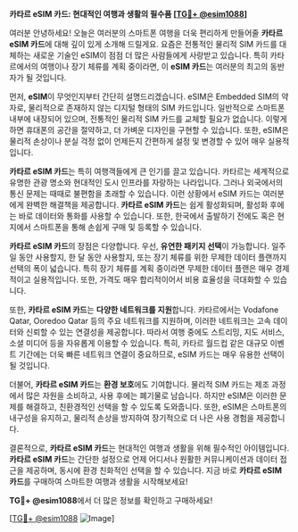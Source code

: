 **카타르 eSIM 카드: 현대적인 여행과 생활의 필수품 [[TG💪+ @esim1088](https://t.me/s/esim1088)]**

여러분 안녕하세요! 오늘은 여러분의 스마트폰 여행을 더욱 편리하게 만들어줄 **카타르 eSIM 카드**에 대해 깊이 있게 소개해 드릴게요. 요즘은 전통적인 물리적 SIM 카드를 대체하는 새로운 기술인 eSIM이 점점 더 많은 사람들에게 사랑받고 있습니다. 특히 카타르에서의 여행이나 장기 체류를 계획 중이라면, 이 **eSIM 카드**는 여러분의 최고의 동반자가 될 것입니다.

먼저, **eSIM**이 무엇인지부터 간단히 설명드리겠습니다. eSIM은 Embedded SIM의 약자로, 물리적으로 존재하지 않는 디지털 형태의 SIM 카드입니다. 일반적으로 스마트폰 내부에 내장되어 있으며, 전통적인 물리적 SIM 카드를 교체할 필요가 없습니다. 이렇게 하면 휴대폰의 공간을 절약하고, 더 가벼운 디자인을 구현할 수 있습니다. 또한, eSIM은 물리적 손상이나 분실 걱정 없이 언제든지 간편하게 설정 및 변경할 수 있어 매우 실용적입니다.

**카타르 eSIM 카드**는 특히 여행객들에게 큰 인기를 끌고 있습니다. 카타르는 세계적으로 유명한 관광 명소와 현대적인 도시 인프라를 자랑하는 나라입니다. 그러나 외국에서의 통신 문제는 때때로 불편함을 초래할 수 있습니다. 이런 상황에서 eSIM 카드는 여러분에게 완벽한 해결책을 제공합니다. **카타르 eSIM 카드**는 쉽게 활성화되며, 활성화 후에는 바로 데이터와 통화를 사용할 수 있습니다. 또한, 한국에서 출발하기 전에도 혹은 현지에서 스마트폰을 통해 손쉽게 구매 및 등록할 수 있습니다.

**카타르 eSIM 카드**의 장점은 다양합니다. 우선, **유연한 패키지 선택**이 가능합니다. 일주일 동안 사용할지, 한 달 동안 사용할지, 또는 장기 체류를 위한 무제한 데이터 플랜까지 선택의 폭이 넓습니다. 특히 장기 체류를 계획 중이라면 무제한 데이터 플랜은 매우 경제적이고 실용적입니다. 또한, 가격도 매우 합리적이어서 비용 효율성을 극대화할 수 있습니다.

또한, **카타르 eSIM 카드**는 **다양한 네트워크를 지원**합니다. 카타르에서는 Vodafone Qatar, Ooredoo Qatar 등의 주요 네트워크를 지원하며, 이러한 네트워크는 고속 데이터와 신뢰할 수 있는 연결성을 제공합니다. 따라서 여행 중에도 스트리밍, 지도 서비스, 소셜 미디어 등을 자유롭게 이용할 수 있습니다. 특히, 카타르 월드컵 같은 대규모 이벤트 기간에는 더욱 빠른 네트워크 연결이 중요하므로, eSIM 카드는 매우 유용한 선택이 될 것입니다.

더불어, **카타르 eSIM 카드**는 **환경 보호**에도 기여합니다. 물리적 SIM 카드는 제조 과정에서 많은 자원을 소비하고, 사용 후에는 폐기물로 남습니다. 하지만 eSIM은 이러한 문제를 해결하고, 친환경적인 선택을 할 수 있도록 도와줍니다. 또한, eSIM은 스마트폰의 내구성을 유지하고, 물리적 손상을 방지하여 장기적으로 더 나은 사용 경험을 제공합니다.

결론적으로, **카타르 eSIM 카드**는 현대적인 여행과 생활을 위해 필수적인 아이템입니다. **카타르 eSIM 카드**는 간단한 설정으로 언제 어디서나 원활한 커뮤니케이션과 데이터 접근을 제공하며, 동시에 환경 친화적인 선택을 할 수 있습니다. 지금 바로 **카타르 eSIM 카드**를 구매하여 스마트한 여행과 생활을 시작해보세요!

**TG💪+ @esim1088**에서 더 많은 정보를 확인하고 구매하세요! 

[[TG💪+ @esim1088](https://t.me/s/esim1088) ![Image](https://i.postimg.cc/Y0z9fWf4/image.png)]